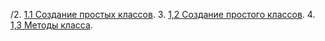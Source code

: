 /2. [1.1 Создание простых классов](/1_1.ipynb).
3. [1,2 Создание простого классов]().
4. [1,3 Методы класса]().
